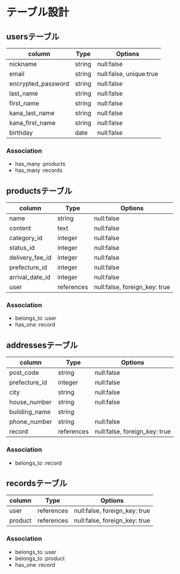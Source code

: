 # テーブル設計

## usersテーブル

| column             | Type      | Options                 |
| ------------------ | --------- | ----------------------- |
| nickname           | string    | null:false              |
| email              | string    | null:false, unique:true |
| encrypted_password | string    | null:false              |
| last_name          | string    | null:false              |
| first_name         | string    | null:false              |
| kana_last_name     | string    | null:false              |
| kana_first_name    | string    | null:false              |
| birthday           | date      | null:false              |

### Association

- has_many :products
- has_many :records


## productsテーブル

| column          | Type       | Options                       |
| --------------- | ---------- | ----------------------------- |
| name            | string     | null:false                    |
| content         | text       | null:false                    |
| category_id     | integer    | null:false                    |
| status_id       | integer    | null:false                    |
| delivery_fee_id | integer    | null:false                    |
| prefecture_id   | integer    | null:false                    |
| arrival_date_id | integer    | null:false                    |
| user            | references | null:false, foreign_key: true |
 
 ### Association

 - belongs_to :user
 - has_one    :record


 ## addressesテーブル

| column        | Type       | Options                       |
| ------------- | ---------- | ----------------------------- |
| post_code     | string     | null:false                    |
| prefecture_id | integer    | null:false                    |
| city          | string     | null:false                    |
| house_number  | string     | null:false                    |
| building_name | string     |                               |
| phone_number  | string     | null:false                    |
| record        | references | null:false, foreign_key: true |

### Association

- belongs_to :record


## recordsテーブル

| column    | Type       | Options                       |
| --------- | ---------- | ----------------------------- |
| user      | references | null:false, foreign_key: true |
| product   | references | null:false, foreign_key: true |

### Association

- belongs_to :user
- belongs_to :product
- has_one    :record